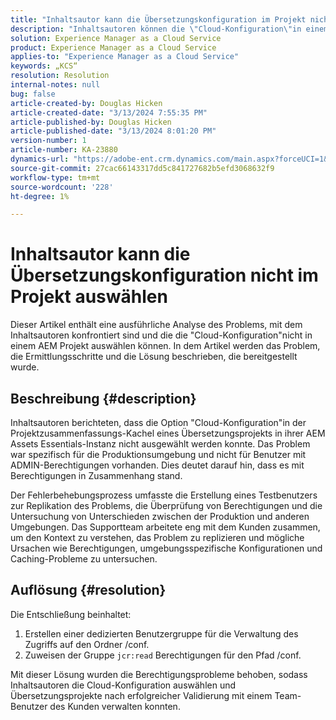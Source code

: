 ```yaml
---
title: "Inhaltsautor kann die Übersetzungskonfiguration im Projekt nicht auswählen"
description: "Inhaltsautoren können die \"Cloud-Konfiguration\"in einem AEM Projekt nicht auswählen, was dazu führt, dass Übersetzungskonfigurationen nicht effektiv verwaltet werden können."
solution: Experience Manager as a Cloud Service
product: Experience Manager as a Cloud Service
applies-to: "Experience Manager as a Cloud Service"
keywords: „KCS“
resolution: Resolution
internal-notes: null
bug: false
article-created-by: Douglas Hicken
article-created-date: "3/13/2024 7:55:35 PM"
article-published-by: Douglas Hicken
article-published-date: "3/13/2024 8:01:20 PM"
version-number: 1
article-number: KA-23880
dynamics-url: "https://adobe-ent.crm.dynamics.com/main.aspx?forceUCI=1&pagetype=entityrecord&etn=knowledgearticle&id=f33498a3-73e1-ee11-904d-6045bd006704"
source-git-commit: 27cac66143317dd5c841727682b5efd3068632f9
workflow-type: tm+mt
source-wordcount: '228'
ht-degree: 1%

---
```


# Inhaltsautor kann die Übersetzungskonfiguration nicht im Projekt auswählen


Dieser Artikel enthält eine ausführliche Analyse des Problems, mit dem Inhaltsautoren konfrontiert sind und die die &quot;Cloud-Konfiguration&quot;nicht in einem AEM Projekt auswählen können. In dem Artikel werden das Problem, die Ermittlungsschritte und die Lösung beschrieben, die bereitgestellt wurde.

## Beschreibung {#description}


Inhaltsautoren berichteten, dass die Option &quot;Cloud-Konfiguration&quot;in der Projektzusammenfassungs-Kachel eines Übersetzungsprojekts in ihrer AEM Assets Essentials-Instanz nicht ausgewählt werden konnte. Das Problem war spezifisch für die Produktionsumgebung und nicht für Benutzer mit ADMIN-Berechtigungen vorhanden. Dies deutet darauf hin, dass es mit Berechtigungen in Zusammenhang stand.

Der Fehlerbehebungsprozess umfasste die Erstellung eines Testbenutzers zur Replikation des Problems, die Überprüfung von Berechtigungen und die Untersuchung von Unterschieden zwischen der Produktion und anderen Umgebungen. Das Supportteam arbeitete eng mit dem Kunden zusammen, um den Kontext zu verstehen, das Problem zu replizieren und mögliche Ursachen wie Berechtigungen, umgebungsspezifische Konfigurationen und Caching-Probleme zu untersuchen.


## Auflösung {#resolution}


Die Entschließung beinhaltet:

1. Erstellen einer dedizierten Benutzergruppe für die Verwaltung des Zugriffs auf den Ordner /conf.
2. Zuweisen der Gruppe `jcr:read` Berechtigungen für den Pfad /conf.


Mit dieser Lösung wurden die Berechtigungsprobleme behoben, sodass Inhaltsautoren die Cloud-Konfiguration auswählen und Übersetzungsprojekte nach erfolgreicher Validierung mit einem Team-Benutzer des Kunden verwalten konnten.
